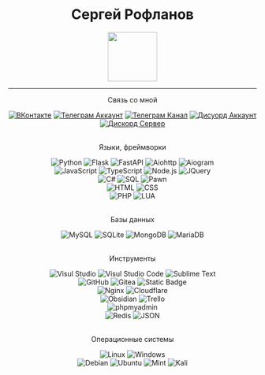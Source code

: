 <div id="header" align="center">
  <h1 align="center">Сергей Рофланов</h1>
  <img src="https://stickerbase.ru/wp-content/uploads/2020/10/51563.png" width="100"/>
</div>
<hr>
<div id="badges1" align="center">
  <p>Связь со мной</p>
  <a href="https://vk.com/roflanovoff"><img alt="ВКонтакте" src="https://img.shields.io/badge/%D0%92%D0%9A%D0%BE%D0%BD%D1%82%D0%B0%D0%BA%D1%82%D0%B5-whiteblue?logo=VK&color=blue"></a>
  <a href="https://t.me/roflanovoff"><img alt="Телеграм Аккаунт" src="https://img.shields.io/badge/%D0%A2%D0%B5%D0%BB%D0%B5%D0%B3%D1%80%D0%B0%D0%BC-whiteblue?logo=telegram&logoColor=white&label=%D0%90%D0%BA%D0%BA%D0%B0%D1%83%D0%BD%D1%82&color=blue"></a>
  <a href="https://t.me/roflanov1"><img alt="Телеграм Канал" src="https://img.shields.io/badge/%D0%A2%D0%B5%D0%BB%D0%B5%D0%B3%D1%80%D0%B0%D0%BC-whiteblue?logo=telegram&logoColor=white&label=%D0%9A%D0%B0%D0%BD%D0%B0%D0%BB&color=blue"></a>
  <a href=""><img alt="Дисуорд Аккаунт" src="https://img.shields.io/badge/%D0%94%D0%B8%D1%81%D0%BA%D0%BE%D1%80%D0%B4-%237289da?logo=discord&logoColor=white&label=%D0%90%D0%BA%D0%BA%D0%B0%D1%83%D0%BD%D1%82&color=%237289da"></a>
  <a href=""><img alt="Дискорд Сервер" src="https://img.shields.io/badge/%D0%94%D0%B8%D1%81%D0%BA%D0%BE%D1%80%D0%B4-%237289da?logo=discord&logoColor=white&label=%D0%A1%D0%B5%D1%80%D0%B2%D0%B5%D1%80&color=%237289da"></a>
</div>
<br>
<div id="badges2" align="center">
  <p>Языки, фреймворки</p>
  <img alt="Python" src="https://img.shields.io/badge/Python-%230048ba?logo=python&logoColor=white">
  <img alt="Flask" src="https://img.shields.io/badge/Flask-101010?logo=flask&logoColor=white">
  <img alt="FastAPI" src="https://img.shields.io/badge/FastAPI-009688?logo=fastapi&logoColor=white">
  <img alt="Aiohttp" src="https://img.shields.io/badge/Aiohttp-2C5BB4?logo=aiohttp&logoColor=white">
  <img alt="Aiogram" src="https://img.shields.io/badge/Aiogram-006dba?logo=telegram&logoColor=white">
  <br>
  <img alt="JavaScript" src="https://img.shields.io/badge/Javascript-F7DF1E?logo=javascript&logoColor=white">
  <img alt="TypeScript" src="https://img.shields.io/badge/Typescript-3178C6?logo=typescript&logoColor=white">
  <img alt="Node.js" src="https://img.shields.io/badge/Node.js-3178C69?logo=node.js&logoColor=white">
  <img alt="JQuery" src="https://img.shields.io/badge/JQuery-0769AD?logo=jquery&logoColor=white">
  <br>
  <img alt="C#" src="https://img.shields.io/badge/C%23-9900bf?logo=C%23&logoColor=white">
  <img alt="SQL" src="https://img.shields.io/badge/SQL-0036bf?logo=SQL&logoColor=white">
  <img alt="Pawn" src="https://img.shields.io/badge/Pawn-fad169?logo=pawn&logoColor=white">
  <br>
  <img alt="HTML" src="https://img.shields.io/badge/HTML-orange?logo=html5&logoColor=white">
  <img alt="CSS" src="https://img.shields.io/badge/CSS-006be5?logo=css3&logoColor=white">
  <br>
  <img alt="PHP" src="https://img.shields.io/badge/PHP-8669fa?logo=php&logoColor=white">
  <img alt="LUA" src="https://img.shields.io/badge/Lua-0036bf?logo=lua&logoColor=white">
  <br>
  <br>
  <p>Базы данных</p>
  <img alt="MySQL" src="https://img.shields.io/badge/MySQL-0059bf?logo=mysql&logoColor=white">
  <img alt="SQLite" src="https://img.shields.io/badge/SQLite-0070f0?logo=sqlite&logoColor=white">
  <img alt="MongoDB" src="https://img.shields.io/badge/MongoDB-009e4a?logo=mongodb&logoColor=white">
  <img alt="MariaDB" src="https://img.shields.io/badge/MariaDB-7f3500?logo=mariadb&logoColor=white">
  <br>
  <br>
  <p>Инструменты</p>
  <img alt="Visul Studio" src="https://img.shields.io/badge/Visual%20Studio-%235C2D91?logo=visualstudio&logoColor=white">
  <img alt="Visul Studio Code" src="https://img.shields.io/badge/Visual%20Studio%20Code-%23007ACC?logo=visualstudiocode&logoColor=white">
  <img alt="Sublime Text" src="https://img.shields.io/badge/Sublime%20Text-%23FF9800?logo=sublimetext&logoColor=white">
  <br>
  <img alt="GitHub" src="https://img.shields.io/badge/GitHub-%23181717?logo=github&logoColor=white">
  <img alt="Gitea" src="https://img.shields.io/badge/Gitea-%23609926?logo=Gitea&logoColor=white">
  <img alt="Static Badge" src="https://img.shields.io/badge/Git-%23F05032?logo=Git&logoColor=white">
  <br>
  <img alt="Nginx" src="https://img.shields.io/badge/Nginx-darkgreen?logo=nginx&logoColor=white">
  <img alt="Cloudflare" src="https://img.shields.io/badge/Cloudflare-%23F38020?logo=cloudflare&logoColor=white">
  <br>
  <img alt="Obsidian" src="https://img.shields.io/badge/Obsidian-%237C3AED?logo=obsidian&logoColor=white">
  <img alt="Trello" src="https://img.shields.io/badge/Trello-%230052CC?logo=trello&logoColor=white">
  <br>
  <img alt="phpmyadmin" src="https://img.shields.io/badge/phpMyAdmin-%236C78AF?logo=phpMyAdmin&logoColor=white">
  <br>
  <img alt="Redis" src="https://img.shields.io/badge/redis-%23DC382D?logo=redis&logoColor=white">
  <img alt="JSON" src="https://img.shields.io/badge/JSON-%23000000?logo=json&logoColor=white">
  <br>
  <br>
  <p>Операционные системы</p>
  <img alt="Linux" src="https://img.shields.io/badge/Linux-black?logo=linux&logoColor=white">
  <img alt="Windows" src="https://img.shields.io/badge/Windows-%23007bd4?logo=windows10&logoColor=white">
  <br>
  <img alt="Debian" src="https://img.shields.io/badge/Debian-A81D33?logo=debian&logoColor=white">
  <img alt="Ubuntu" src="https://img.shields.io/badge/Ubuntu-E95420?logo=ubuntu&logoColor=white">
  <img alt="Mint" src="https://img.shields.io/badge/Mint-87CF3E?logo=linuxmint&logoColor=white">
  <img alt="Kali" src="https://img.shields.io/badge/Kali-3643bf?logo=kalilinux&logoColor=white">
</div>
